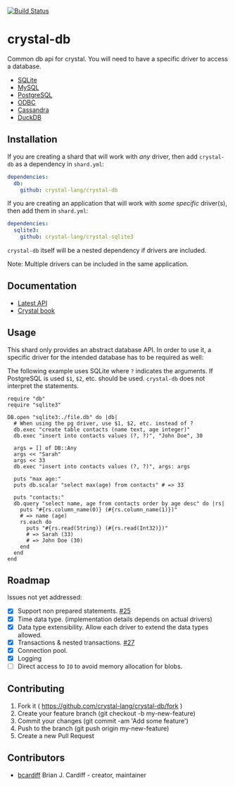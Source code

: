 [![Build Status](https://github.com/crystal-lang/crystal-db/workflows/CI/badge.svg)](https://github.com/crystal-lang/crystal-db/actions?query=workflow%3ACI+event%3Apush+branch%3Amaster)

# crystal-db

Common db api for crystal. You will need to have a specific driver to access a database.

* [SQLite](https://github.com/crystal-lang/crystal-sqlite3)
* [MySQL](https://github.com/crystal-lang/crystal-mysql)
* [PostgreSQL](https://github.com/will/crystal-pg)
* [ODBC](https://github.com/naqvis/crystal-odbc)
* [Cassandra](https://github.com/kaukas/crystal-cassandra)
* [DuckDB](https://github.com/amauryt/crystal-duckdb)

## Installation

If you are creating a shard that will work with _any_ driver, then add `crystal-db` as a dependency in `shard.yml`:

```yaml
dependencies:
  db:
    github: crystal-lang/crystal-db
```

If you are creating an application that will work with _some specific_ driver(s), then add them in `shard.yml`:

```yaml
dependencies:
  sqlite3:
    github: crystal-lang/crystal-sqlite3
```

`crystal-db` itself will be a nested dependency if drivers are included.

Note: Multiple drivers can be included in the same application.

## Documentation

* [Latest API](http://crystal-lang.github.io/crystal-db/api/latest/)
* [Crystal book](https://crystal-lang.org/docs/database/)

## Usage

This shard only provides an abstract database API. In order to use it, a specific driver for the intended database has to be required as well:

The following example uses SQLite where `?` indicates the arguments. If PostgreSQL is used `$1`, `$2`, etc. should be used. `crystal-db` does not interpret the statements.

```crystal
require "db"
require "sqlite3"

DB.open "sqlite3:./file.db" do |db|
  # When using the pg driver, use $1, $2, etc. instead of ?
  db.exec "create table contacts (name text, age integer)"
  db.exec "insert into contacts values (?, ?)", "John Doe", 30

  args = [] of DB::Any
  args << "Sarah"
  args << 33
  db.exec "insert into contacts values (?, ?)", args: args

  puts "max age:"
  puts db.scalar "select max(age) from contacts" # => 33

  puts "contacts:"
  db.query "select name, age from contacts order by age desc" do |rs|
    puts "#{rs.column_name(0)} (#{rs.column_name(1)})"
    # => name (age)
    rs.each do
      puts "#{rs.read(String)} (#{rs.read(Int32)})"
      # => Sarah (33)
      # => John Doe (30)
    end
  end
end
```

## Roadmap

Issues not yet addressed:

- [x] Support non prepared statements. [#25](https://github.com/crystal-lang/crystal-db/pull/25)
- [x] Time data type. (implementation details depends on actual drivers)
- [x] Data type extensibility. Allow each driver to extend the data types allowed.
- [x] Transactions & nested transactions. [#27](https://github.com/crystal-lang/crystal-db/pull/27)
- [x] Connection pool.
- [x] Logging
- [ ] Direct access to `IO` to avoid memory allocation for blobs.

## Contributing

1. Fork it ( https://github.com/crystal-lang/crystal-db/fork )
2. Create your feature branch (git checkout -b my-new-feature)
3. Commit your changes (git commit -am 'Add some feature')
4. Push to the branch (git push origin my-new-feature)
5. Create a new Pull Request

## Contributors

- [bcardiff](https://github.com/bcardiff) Brian J. Cardiff - creator, maintainer
